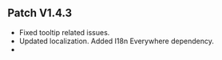 ﻿## Patch V1.4.3
* Fixed tooltip related issues.
* Updated localization. Added I18n Everywhere dependency.
* 

